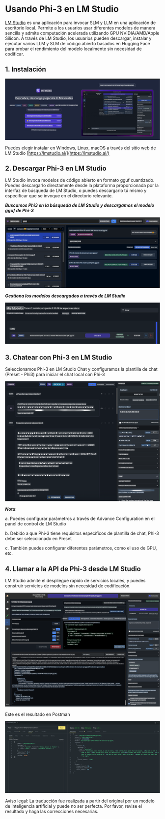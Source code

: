 # **Usando Phi-3 en LM Studio**

[LM Studio](https://lmstudio.ai) es una aplicación para invocar SLM y LLM en una aplicación de escritorio local. Permite a los usuarios usar diferentes modelos de manera sencilla y admite computación acelerada utilizando GPU NVIDIA/AMD/Apple Silicon. A través de LM Studio, los usuarios pueden descargar, instalar y ejecutar varios LLM y SLM de código abierto basados en Hugging Face para probar el rendimiento del modelo localmente sin necesidad de codificar.

## **1. Instalación**

![LMStudio](../../../../translated_images/LMStudio.87422bdb03d330dc05137ba237dd0cb43f7964245b848a466ab1730de93bc4db.es.png)

Puedes elegir instalar en Windows, Linux, macOS a través del sitio web de LM Studio [https://lmstudio.ai/](https://lmstudio.ai/)

## **2. Descargar Phi-3 en LM Studio**

LM Studio invoca modelos de código abierto en formato gguf cuantizado. Puedes descargarlo directamente desde la plataforma proporcionada por la interfaz de búsqueda de LM Studio, o puedes descargarlo tú mismo y especificar que se invoque en el directorio relevante.

***Buscamos Phi3 en la búsqueda de LM Studio y descargamos el modelo gguf de Phi-3***

![LMStudioSearch](../../../../translated_images/LMStudio_Search.1e577e0f69f336fc26e56653eeec2a20b90c3895cc4aa2ff05b6ec51059f12fd.es.png)

***Gestiona los modelos descargados a través de LM Studio***

![LMStudioLocal](../../../../translated_images/LMStudio_Local.55f9d6f61eb27f0f37fc4833599aa43fa45a66dfc20444ba1419a922b60b5005.es.png)

## **3. Chatear con Phi-3 en LM Studio**

Seleccionamos Phi-3 en LM Studio Chat y configuramos la plantilla de chat (Preset - Phi3) para iniciar el chat local con Phi-3

![LMStudioChat](../../../../translated_images/LMStudio_Chat.1bdc3a8f804f12d9548b386448c1642b741c10816576973155a90ef55f8a9c8d.es.png)

***Nota***:

a. Puedes configurar parámetros a través de Advance Configuration en el panel de control de LM Studio

b. Debido a que Phi-3 tiene requisitos específicos de plantilla de chat, Phi-3 debe ser seleccionado en Preset

c. También puedes configurar diferentes parámetros, como el uso de GPU, etc.

## **4. Llamar a la API de Phi-3 desde LM Studio**

LM Studio admite el despliegue rápido de servicios locales, y puedes construir servicios de modelos sin necesidad de codificación.

![LMStudioServer](../../../../translated_images/LMStudio_Server.917c115e12599e7698ce323085ce4f8bdb020665656bbe90edca2d45a7de932d.es.png)

Este es el resultado en Postman

![LMStudioPostman](../../../../translated_images/LMStudio_Postman.4481aa4873ecaae0e05032f539090897002fc9aca9da5d1336fb28776f4c45a7.es.png)

Aviso legal: La traducción fue realizada a partir del original por un modelo de inteligencia artificial y puede no ser perfecta. 
Por favor, revise el resultado y haga las correcciones necesarias.